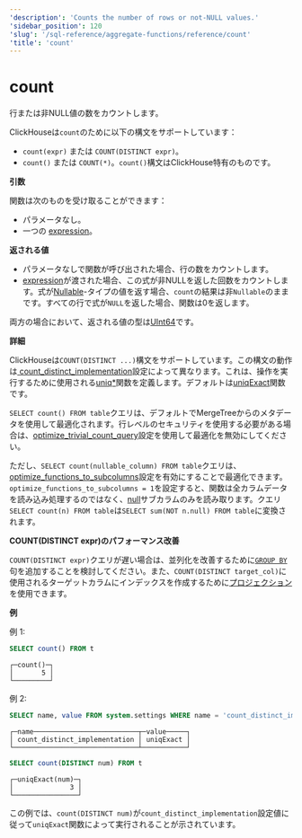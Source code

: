 ```yaml
---
'description': 'Counts the number of rows or not-NULL values.'
'sidebar_position': 120
'slug': '/sql-reference/aggregate-functions/reference/count'
'title': 'count'
---
```





# count

行または非NULL値の数をカウントします。

ClickHouseは`count`のために以下の構文をサポートしています：

- `count(expr)` または `COUNT(DISTINCT expr)`。
- `count()` または `COUNT(*)`。`count()`構文はClickHouse特有のものです。

**引数**

関数は次のものを受け取ることができます：

- パラメータなし。
- 一つの [expression](/sql-reference/syntax#expressions)。

**返される値**

- パラメータなしで関数が呼び出された場合、行の数をカウントします。
- [expression](/sql-reference/syntax#expressions)が渡された場合、この式が非NULLを返した回数をカウントします。式が[Nullable](../../../sql-reference/data-types/nullable.md)-タイプの値を返す場合、`count`の結果は非`Nullable`のままです。すべての行で式が`NULL`を返した場合、関数は0を返します。

両方の場合において、返される値の型は[UInt64](../../../sql-reference/data-types/int-uint.md)です。

**詳細**

ClickHouseは`COUNT(DISTINCT ...)`構文をサポートしています。この構文の動作は[ count_distinct_implementation](../../../operations/settings/settings.md#count_distinct_implementation)設定によって異なります。これは、操作を実行するために使用される[uniq\*](/sql-reference/aggregate-functions/reference/uniq)関数を定義します。デフォルトは[uniqExact](/sql-reference/aggregate-functions/reference/uniqexact)関数です。

`SELECT count() FROM table`クエリは、デフォルトでMergeTreeからのメタデータを使用して最適化されます。行レベルのセキュリティを使用する必要がある場合は、[optimize_trivial_count_query](/operations/settings/settings#optimize_trivial_count_query)設定を使用して最適化を無効にしてください。

ただし、`SELECT count(nullable_column) FROM table`クエリは、[optimize_functions_to_subcolumns](/operations/settings/settings#optimize_functions_to_subcolumns)設定を有効にすることで最適化できます。`optimize_functions_to_subcolumns = 1`を設定すると、関数は全カラムデータを読み込み処理するのではなく、[null](../../../sql-reference/data-types/nullable.md#finding-null)サブカラムのみを読み取ります。クエリ`SELECT count(n) FROM table`は`SELECT sum(NOT n.null) FROM table`に変換されます。

**COUNT(DISTINCT expr)のパフォーマンス改善**

`COUNT(DISTINCT expr)`クエリが遅い場合は、並列化を改善するために[`GROUP BY`](/sql-reference/statements/select/group-by)句を追加することを検討してください。また、`COUNT(DISTINCT target_col)`に使用されるターゲットカラムにインデックスを作成するために[プロジェクション](../../../sql-reference/statements/alter/projection.md)を使用できます。

**例**

例 1:

```sql
SELECT count() FROM t
```

```text
┌─count()─┐
│       5 │
└─────────┘
```

例 2:

```sql
SELECT name, value FROM system.settings WHERE name = 'count_distinct_implementation'
```

```text
┌─name──────────────────────────┬─value─────┐
│ count_distinct_implementation │ uniqExact │
└───────────────────────────────┴───────────┘
```

```sql
SELECT count(DISTINCT num) FROM t
```

```text
┌─uniqExact(num)─┐
│              3 │
└────────────────┘
```

この例では、`count(DISTINCT num)`が`count_distinct_implementation`設定値に従って`uniqExact`関数によって実行されることが示されています。
